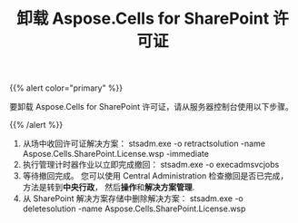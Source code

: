 ﻿---
title: 卸载 Aspose.Cells for SharePoint 许可证
type: docs
weight: 30
url: /zh/sharepoint/uninstalling-aspose-cells-for-sharepoint-license/
---
{{% alert color="primary" %}} 

要卸载 Aspose.Cells for SharePoint 许可证，请从服务器控制台使用以下步骤。

{{% /alert %}} 

1. 从场中收回许可证解决方案：
 stsadm.exe -o retractsolution -name Aspose.Cells.SharePoint.License.wsp -immediate
1. 执行管理计时器作业以立即完成撤回：
 stsadm.exe -o execadmsvcjobs
1. 等待撤回完成。
您可以使用 Central Administration 检查撤回是否已完成，方法是转到**中央行政**， 然后**操作**和**解决方案管理**.
1. 从 SharePoint 解决方案存储中删除解决方案：
 stsadm.exe -o deletesolution -name Aspose.Cells.SharePoint.License.wsp
